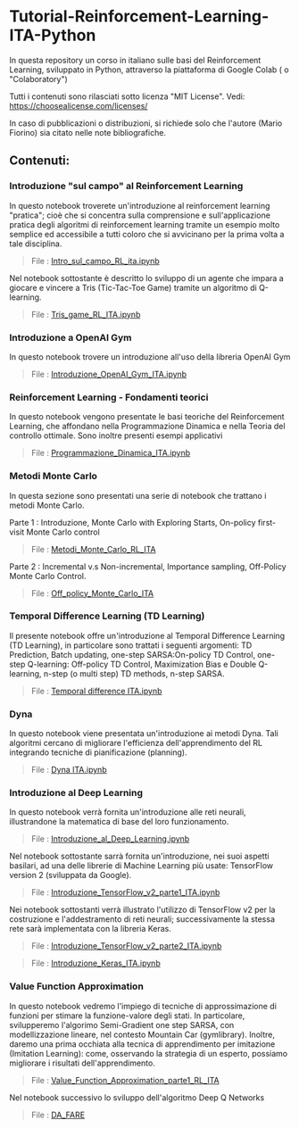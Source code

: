 # Tutorial-Reinforcement-Learning-ITA-Python

In questa repository un corso in italiano sulle basi del Reinforcement Learning, sviluppato in Python, attraverso la piattaforma di Google Colab ( o "Colaboratory")

Tutti i contenuti sono rilasciati sotto licenza "MIT License". Vedi: https://choosealicense.com/licenses/ 

In caso di pubblicazioni o distribuzioni, si richiede solo che l'autore (Mario Fiorino) sia citato nelle note bibliografiche.

## Contenuti:

### Introduzione "sul campo" al Reinforcement Learning 
In questo notebook troverete un'introduzione al reinforcement learning "pratica"; cioè che si concentra sulla comprensione e sull'applicazione pratica degli algoritmi di reinforcement learning tramite un esempio molto semplice ed accessibile a tutti coloro che si avvicinano per la prima volta a tale disciplina.

>File : [Intro_sul_campo_RL_ita.ipynb](https://github.com/MarioFiorino/Tutorial-Reinforcement-Learning-ITA-Python/blob/main/Intro_sul%20campo_RL_ita.ipynb)


Nel notebook sottostante è descritto lo sviluppo di un agente che impara a giocare e vincere a Tris (Tic-Tac-Toe Game) tramite un algoritmo di Q-learning.

>File : [Tris_game_RL_ITA.ipynb](https://github.com/MarioFiorino/Tutorial-Reinforcement-Learning-ITA-Python/blob/main/Tris_game_RL_ITA.ipynb)


### Introduzione a OpenAI Gym
In questo notebook trovere un introduzione all'uso della libreria OpenAI Gym

>File : [Introduzione_OpenAI_Gym_ITA.ipynb](https://github.com/MarioFiorino/Tutorial-Reinforcement-Learning-ITA-Python/blob/main/Introduzione_OpenAI_Gym.ipynb)


### Reinforcement Learning - Fondamenti teorici
In questo notebook vengono presentate le basi teoriche del Reinforcement Learning, che affondano nella Programmazione Dinamica e nella Teoria del controllo ottimale. Sono inoltre presenti esempi applicativi

>File : [Programmazione_Dinamica_ITA.ipynb](https://github.com/MarioFiorino/Tutorial-Reinforcement-Learning-ITA-Python/blob/main/Programmazione_Dinamica_ITA.ipynb)

### Metodi Monte Carlo
In questa sezione sono presentati una serie di notebook che trattano i metodi Monte Carlo.

Parte 1 : Introduzione, Monte Carlo with Exploring Starts, On-policy first-visit Monte Carlo control
>File : [Metodi_Monte_Carlo_RL_ITA](https://github.com/MarioFiorino/Tutorial-Reinforcement-Learning-ITA-Python/blob/main/Metodi_Monte_Carlo_RL_ITA.ipynb)

Parte 2 : Incremental v.s Non-incremental, Importance sampling, Off-Policy Monte Carlo Control.
>File : [Off_policy_Monte_Carlo_ITA](https://github.com/MarioFiorino/Tutorial-Reinforcement-Learning-ITA-Python/blob/main/Off_policy_Monte_Carlo_ITA.ipynb)


### Temporal Difference Learning (TD Learning)
Il presente notebook offre un'introduzione al Temporal Difference Learning (TD Learning), in particolare sono trattati i seguenti argomenti: TD Prediction, Batch updating, one-step SARSA:On-policy TD Control, one-step Q-learning: Off-policy TD Control, Maximization Bias e Double Q-learning, n-step (o multi step) TD methods, n-step SARSA.

>File : [Temporal difference ITA.ipynb](https://github.com/MarioFiorino/Tutorial-Reinforcement-Learning-ITA-Python/blob/main/Temporal_difference_ITA.ipynb)

### Dyna
In questo notebook viene presentata un'introduzione ai metodi Dyna. Tali algoritmi cercano di migliorare l'efficienza dell'apprendimento del RL integrando tecniche di pianificazione (planning).

>File : [Dyna ITA.ipynb](https://github.com/MarioFiorino/Tutorial-Reinforcement-Learning-ITA-Python/blob/main/Dyna_ITA.ipynb)


###  Introduzione al Deep Learning

In questo notebook verrà fornita un'introduzione alle reti neurali, illustrandone la matematica di base del loro funzionamento.

>File : [Introduzione_al_Deep_Learning.ipynb](https://github.com/MarioFiorino/Tutorial-Reinforcement-Learning-ITA-Python/blob/main/Introduzione_al_Deep_Learning_ITA.ipynb)

Nel notebook sottostante sarrà fornita un'introduzione, nei suoi aspetti basilari, ad una delle librerie di Machine Learning più usate: TensorFlow version 2 (sviluppata da Google).

>File : [Introduzione_TensorFlow_v2_parte1_ITA.ipynb](https://github.com/MarioFiorino/Tutorial-Reinforcement-Learning-ITA-Python/blob/main/Introduzione_TensorFlow_v2_parte1_ITA.ipynb)

Nei notebook sottostanti verrà illustrato l'utilizzo di TensorFlow v2 per la costruzione e l'addestramento di reti neurali; successivamente la  stessa rete sarà implementata con la libreria Keras.

>File : [Introduzione_TensorFlow_v2_parte2_ITA.ipynb](https://github.com/MarioFiorino/Tutorial-Reinforcement-Learning-ITA-Python/blob/main/Introduzione_TensorFlow_v2_parte2_ITA.ipynb)

>File : [Introduzione_Keras_ITA.ipynb](https://github.com/MarioFiorino/Tutorial-Reinforcement-Learning-ITA-Python/blob/main/Introduzione_Keras_ITA.ipynb)

###  Value Function Approximation

In questo notebook vedremo l'impiego di tecniche di approssimazione di funzioni per stimare la funzione-valore degli stati. 
In particolare, svilupperemo l'algorimo Semi-Gradient one step SARSA, con modellizzazione lineare, nel contesto Mountain Car (gymlibrary). Inoltre, daremo una prima occhiata alla tecnica di apprendimento per imitazione (Imitation Learning): come, osservando la strategia di un esperto, possiamo migliorare i risultati dell'apprendimento.


>File : [Value_Function_Approximation_parte1_RL_ITA](https://github.com/MarioFiorino/Tutorial-Reinforcement-Learning-ITA-Python/blob/main/Value_Function_Approximation_parte1_RL_ITA.ipynb)


Nel notebook successivo lo sviluppo dell'algoritmo Deep Q Networks

>File : [DA_FARE]()


